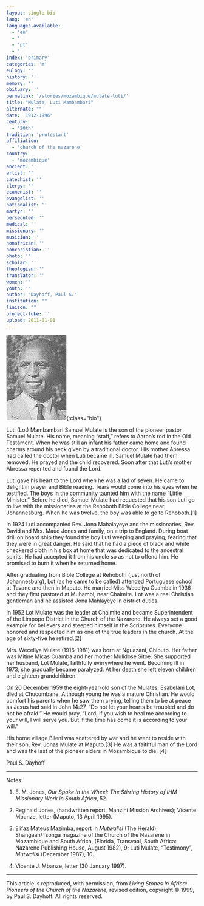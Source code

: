 ```yaml
---
layout: single-bio
lang: 'en'
languages-available:
  - 'en'
  - ' '
  - 'pt'
  - ' '
index: 'primary'
categories: 'm'
eulogy: ''
history: ''
memory: ''
obituary: ''
permalink: '/stories/mozambique/mulate-luti/'
title: "Mulate, Luti Mambambari"
alternate: ""
date: '1912-1996'
century:
  - '20th'
tradition: 'protestant'
affiliation:
  - 'church of the nazarene'
country:
  - 'mozambique'
ancient: ''
artist: ''
catechist: ''
clergy: ''
ecumenist: ''
evangelist: ''
nationalist: ''
martyr: ''
persecuted: ''
medical: ''
missionary: ''
musician: ''
nonafrican: ''
nonchristian: ''
photo: ''
scholar: ''
theologian: ''
translator: ''
women: ''
youth: ''
author: "Dayhoff, Paul S."
institution: ""
liaison: ""
project-luke: ''
upload: 2011-01-01
---
```


![Luti (Lot) Mulate](/images/bio-pics/mozambique/mulate-luti/mulate-luti.jpg){:class="bio"}

Luti (Lot) Mambambari Samuel Mulate is the son of the pioneer pastor Samuel Mulate.  His name, meaning “staff,” refers to Aaron’s rod in the Old Testament.  When he was still an infant his father came home and found charms around his neck given by a traditional doctor.  His mother Abressa had called the doctor when Luti became ill.  Samuel Mulate had them removed.  He prayed and the child recovered.  Soon after that Luti’s mother Abressa repented and found the Lord.

Luti gave his heart to the Lord when he was a lad of seven.  He came to delight in prayer and Bible reading.  Tears would come into his eyes when he testified.  The boys in the community taunted him with the name “Little Minister.”  Before he died, Samuel Mulate had requested that his son Luti go to live with the missionaries at the Rehoboth Bible College near Johannesburg.  When he was twelve, the boy was able to go to Rehoboth.[1]

In 1924 Luti accompanied Rev. Jona Mahalayeye and the missionaries, Rev. David and Mrs. Maud Jones and family, on a trip to England.  During boat drill on board ship they found the boy Luti weeping and praying, fearing that they were in great danger.   He said that he had a piece of black and white checkered cloth in his box at home that was dedicated to the ancestral spirits.  He had accepted it from his uncle so as not to offend him.  He promised to burn it when he returned home.

After graduating from Bible College at Rehoboth (just north of Johannesburg), Lot (as he came to be called) attended Portuguese school at Tavane and then in Maputo.  He married Miss Weceliya Cuamba in 1936 and they first pastored at Muhambi, near Chaimite.  Lot was a real Christian gentleman and he assisted Jona Mahlayeye in district duties.

In 1952 Lot Mulate was the leader at Chaimite and became Superintendent of the Limpopo District in the Church of the Nazarene.  He always set a good example for believers and steeped himself in the Scriptures.  Everyone honored and respected him as one of the true leaders in the church.  At the age of sixty-five he retired.[2]

Mrs. Weceliya Mulate (1916-1981) was born at Nguazani, Chibuto.  Her father was Mitine Micas Cuamba and her mother Mulidose Sitoe.  She supported her husband, Lot Mulate, faithfully everywhere he went.  Becoming ill in 1973, she gradually became paralyzed.  At her death she left eleven children and eighteen grandchildren.

On 20 December 1959 the eight-year-old son of the Mulates, Esabelani Lot, died at Chucumbane.  Although young he was a mature Christian.  He would comfort his parents when he saw them crying, telling them to be at peace as Jesus had said in John 14:27, “Do not let your hearts be troubled and do not be afraid.”  He would pray, “Lord, if you wish to heal me according to your will, I will serve you.  But if the time has come it is according to your will.”

His home village Bileni was scattered by war and he went to reside with their son, Rev. Jonas Mulate at Maputo.[3] He was a faithful man of the Lord and was the last of the pioneer elders in Mozambique to die. [4]

Paul S. Dayhoff

---

Notes:

1. E. M. Jones, *Our Spoke in the Wheel: The Stirring History of IHM Missionary Work in South Africa*,  52.

2. Reginald Jones, (handwritten report, Manzini Mission Archives); Vicente Mbanze, letter (Maputo, 13 April 1995).

3. Elifaz Mateus Mazimba, report in *Mutwalisi* (The Herald), Shangaan/Tsonga magazine of the Church of the Nazarene in Mozambique and South Africa, (Florida, Transvaal, South Africa: Nazarene Publishing House, August 1982), 9; Luti Mulate, “Testimony”, *Mutwalisi* (December 1987), 10.

4. Vicente J. Mbanze, letter (30 January 1997).

---

This article is reproduced, with permission, from *Living Stones In Africa: Pioneers of the Church of the Nazarene*, revised edition, copyright &copy; 1999, by Paul S. Dayhoff.  All rights reserved.